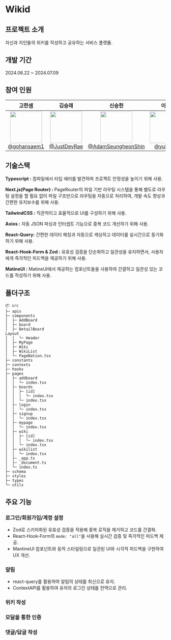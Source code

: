 # Wikid

## 프로젝트 소개
자신과 지인들의 위키를 작성하고 공유하는 서비스 플랫폼.

## 개발 기간
2024.06.22 ~ 2024.07.09

## 참여 인원
|      **고한샘**|                                                           **김승래**|                 **신승헌**|                                                        **이율**|                                                               **장소희**|
| :-: | :-: | :-: | :-: | :-: |
|[<img src="https://avatars.githubusercontent.com/u/155063714?v=4" height=100> <br/> @gohansaem1](https://github.com/gohansaem1)| [<img src="https://avatars.githubusercontent.com/u/160004698?v=4" height=100> <br/> @JustDevRae](https://github.com/JustDevRae) | [<img src="https://avatars.githubusercontent.com/u/137388618?v=4" height=100> <br/> @AdamSeungheonShin](https://github.com/AdamSeungheonShin) | [<img src="https://avatars.githubusercontent.com/u/21290609?v=4" height=100> <br/> @yulrang](https://github.com/yulrang) | [<img src="https://avatars.githubusercontent.com/u/77830806?v=4" height=100> <br/> @han9898](https://github.com/han9898) |

## 기술스택
**Typescript :** 컴파일에서 타입 에러를 발견하여 프로젝트 안정성을 높이기 위해 사용.

**Next.js(Page Router) :** PageRouter의 파일 기반 라우팅 시스템을 통해 별도로 라우팅 설정을 할 필요 없이 파일 구조만으로 라우팅을 자동으로 처리하여, 개발 속도 향상과 간편한 유지보수를 위해 사용.

**TailwindCSS :** 직관적이고 효율적으로 UI를 구성하기 위해 사용.

**Axios :** 자동 JSON 파싱과 인터셉트 기능으로 중복 코드 개선하기 위해 사용.

**React-Query:** 간편한 데이터 패칭과 자동으로 캐싱하고 데이터를 실시간으로 동기화하기 위해 사용.

**React-Hook-Form & Zod :** 유효성 검증을 단순화하고 일관성을 유지하면서, 사용자에게 즉각적인 피드백을 제공하기 위해 사용.

**MatineUI :** MatineUI에서 제공하는 컴포넌트들을 사용하여 간결하고 일관성 있는 코드를 작성하기 위해 사용.

## 폴더구조
```
📦 src
├─ apis 
├─ components
│  ├─ AddBoard
│  ├─ board
│  ├─ DetailBoard 
Layout
│  │  └─ Header
│  ├─ MyPage
│  ├─ Wiki
│  ├─ WikiList
│  └─ PageNation.tsx
├─ constants
├─ contexts
├─ hooks
├─ pages
│  ├─ addboard
│  │  └─ index.tsx
│  ├─ boards
│  │  ├─ [id]
│  │  │  └─ index.tsx
│  │  └─ index.tsx
│  ├─ login
│  │  └─ index.tsx
│  ├─ signup
│  │  └─ index.tsx
│  ├─ mypage
│  │  └─ index.tsx
│  ├─ wiki
│  │  ├─ [id]
│  │  │  └─ index.tsx
│  │  └─ index.tsx
│  ├─ wikilist
│  │  └─ index.tsx
│  ├─ _app.ts
│  ├─ _document.ts
│  └─ index.ts
├─ schema
├─ styles
├─ types
└─ utils
```
## 주요 기능
### 로그인/회원가입/계정 설정
- Zod로 스키마화된 유효성 검증을 적용해 중복 로직을 제거하고 코드를 간결화.
- React-Hook-Form의 `mode: "all"`을 사용해 실시간 검증 및 즉각적인 피드백 제공.
- MantineUI 컴포넌트와 동적 스타일링으로 일관된 UI와 시각적 피드백을 구현하여 UX 개선.

### 알림
- react-query를 활용하여 알림의 상태를 최신으로 유지.
- ContextAPI를 활용하여 유저의 로그인 상태를 전역으로 관리.

### 위키 작성

### 모달을 통한 인증

### 댓글/답글 작성

